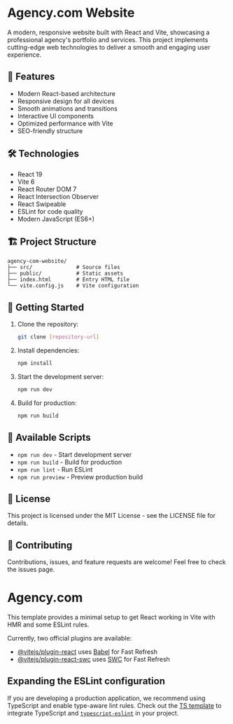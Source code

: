 # Agency.com Website

A modern, responsive website built with React and Vite, showcasing a professional agency's portfolio and services. This project implements cutting-edge web technologies to deliver a smooth and engaging user experience.

## 🚀 Features

- Modern React-based architecture
- Responsive design for all devices
- Smooth animations and transitions
- Interactive UI components
- Optimized performance with Vite
- SEO-friendly structure

## 🛠️ Technologies

- React 19
- Vite 6
- React Router DOM 7
- React Intersection Observer
- React Swipeable
- ESLint for code quality
- Modern JavaScript (ES6+)

## 🏗️ Project Structure

```
agency-com-website/
├── src/              # Source files
├── public/           # Static assets
├── index.html        # Entry HTML file
└── vite.config.js    # Vite configuration
```

## 🚀 Getting Started

1. Clone the repository:

   ```bash
   git clone [repository-url]
   ```

2. Install dependencies:

   ```bash
   npm install
   ```

3. Start the development server:

   ```bash
   npm run dev
   ```

4. Build for production:
   ```bash
   npm run build
   ```

## 🧪 Available Scripts

- `npm run dev` - Start development server
- `npm run build` - Build for production
- `npm run lint` - Run ESLint
- `npm run preview` - Preview production build

## 📝 License

This project is licensed under the MIT License - see the LICENSE file for details.

## 🤝 Contributing

Contributions, issues, and feature requests are welcome! Feel free to check the issues page.

# Agency.com

This template provides a minimal setup to get React working in Vite with HMR and some ESLint rules.

Currently, two official plugins are available:

- [@vitejs/plugin-react](https://github.com/vitejs/vite-plugin-react/blob/main/packages/plugin-react/README.md) uses [Babel](https://babeljs.io/) for Fast Refresh
- [@vitejs/plugin-react-swc](https://github.com/vitejs/vite-plugin-react-swc) uses [SWC](https://swc.rs/) for Fast Refresh

## Expanding the ESLint configuration

If you are developing a production application, we recommend using TypeScript and enable type-aware lint rules. Check out the [TS template](https://github.com/vitejs/vite/tree/main/packages/create-vite/template-react-ts) to integrate TypeScript and [`typescript-eslint`](https://typescript-eslint.io) in your project.
